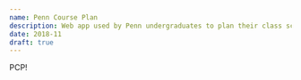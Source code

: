 ```yaml
---
name: Penn Course Plan
description: Web app used by Penn undergraduates to plan their class schedules each semester.
date: 2018-11
draft: true
---
```


PCP!
